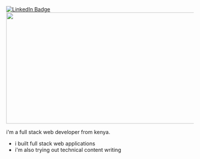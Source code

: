 <div id="badges">
  <a href="https://www.linkedin.com/in/felix-njema-145b02124">
    <img src="https://img.shields.io/badge/LinkedIn-blue?style=for-the-badge&logo=linkedin&logoColor=white" alt="LinkedIn Badge"/>
  </a>
</div>
<div align="center">
  <img src="https://media.giphy.com/media/dWesBcTLavkZuG35MI/giphy.gif" width="600" height="300"/>
</div>  


i'm a full stack web developer from kenya.  
  - i built full stack web applications
  - i'm also trying out technical content writing
